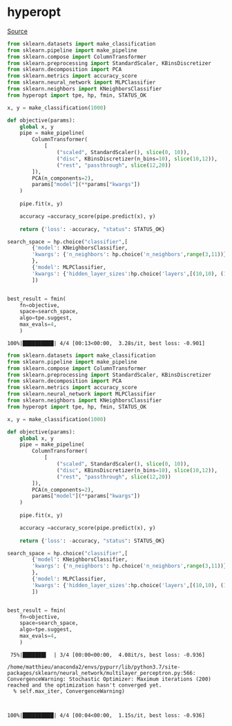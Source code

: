 # hyperopt

[Source](https://docs.azuredatabricks.net/_static/notebooks/hyperopt-sklearn-model-selection.html)



```python
from sklearn.datasets import make_classification
from sklearn.pipeline import make_pipeline
from sklearn.compose import ColumnTransformer
from sklearn.preprocessing import StandardScaler, KBinsDiscretizer
from sklearn.decomposition import PCA
from sklearn.metrics import accuracy_score
from sklearn.neural_network import MLPClassifier
from sklearn.neighbors import KNeighborsClassifier
from hyperopt import tpe, hp, fmin, STATUS_OK

x, y = make_classification(1000)

def objective(params):
    global x, y
    pipe = make_pipeline(
        ColumnTransformer(
            [
                ("scaled", StandardScaler(), slice(0, 10)),
                ("disc", KBinsDiscretizer(n_bins=10), slice(10,12)),
                ("rest", "passthrough", slice(12,20))
        ]), 
        PCA(n_components=2),
        params["model"](**params["kwargs"])
    )
    
    pipe.fit(x, y)

    accuracy =accuracy_score(pipe.predict(x), y)
    
    return {'loss': -accuracy, "status": STATUS_OK}

search_space = hp.choice("classifier",[
        {'model': KNeighborsClassifier,
        'kwargs': {'n_neighbors': hp.choice('n_neighbors',range(3,11))}
        },
        {'model': MLPClassifier,
        'kwargs': {'hidden_layer_sizes':hp.choice('layers',[(10,10), (100,100), (256,256)])}}
        ])


best_result = fmin(
    fn=objective, 
    space=search_space,
    algo=tpe.suggest,
    max_evals=4,
    )

```

    100%|██████████| 4/4 [00:13<00:00,  3.28s/it, best loss: -0.901]



```python
from sklearn.datasets import make_classification
from sklearn.pipeline import make_pipeline
from sklearn.compose import ColumnTransformer
from sklearn.preprocessing import StandardScaler, KBinsDiscretizer
from sklearn.decomposition import PCA
from sklearn.metrics import accuracy_score
from sklearn.neural_network import MLPClassifier
from sklearn.neighbors import KNeighborsClassifier
from hyperopt import tpe, hp, fmin, STATUS_OK

x, y = make_classification(1000)

def objective(params):
    global x, y
    pipe = make_pipeline(
        ColumnTransformer(
            [
                ("scaled", StandardScaler(), slice(0, 10)),
                ("disc", KBinsDiscretizer(n_bins=10), slice(10,12)),
                ("rest", "passthrough", slice(12,20))
        ]), 
        PCA(n_components=2),
        params["model"](**params["kwargs"])
    )
    
    pipe.fit(x, y)

    accuracy =accuracy_score(pipe.predict(x), y)
    
    return {'loss': -accuracy, "status": STATUS_OK}

search_space = hp.choice("classifier",[
        {'model': KNeighborsClassifier,
        'kwargs': {'n_neighbors': hp.choice('n_neighbors',range(3,11))}
        },
        {'model': MLPClassifier,
        'kwargs': {'hidden_layer_sizes':hp.choice('layers',[(10,10), (100,100), (256,256)])}}
        ])


best_result = fmin(
    fn=objective, 
    space=search_space,
    algo=tpe.suggest,
    max_evals=4,
    )

```

     75%|███████▌  | 3/4 [00:00<00:00,  4.08it/s, best loss: -0.936]

    /home/matthieu/anaconda2/envs/pypurr/lib/python3.7/site-packages/sklearn/neural_network/multilayer_perceptron.py:566: ConvergenceWarning: Stochastic Optimizer: Maximum iterations (200) reached and the optimization hasn't converged yet.
      % self.max_iter, ConvergenceWarning)
    


    100%|██████████| 4/4 [00:04<00:00,  1.15s/it, best loss: -0.936]

